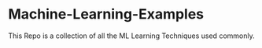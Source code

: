 # Machine-Learning-Examples
This Repo is a collection of all the ML Learning Techniques used commonly. 

